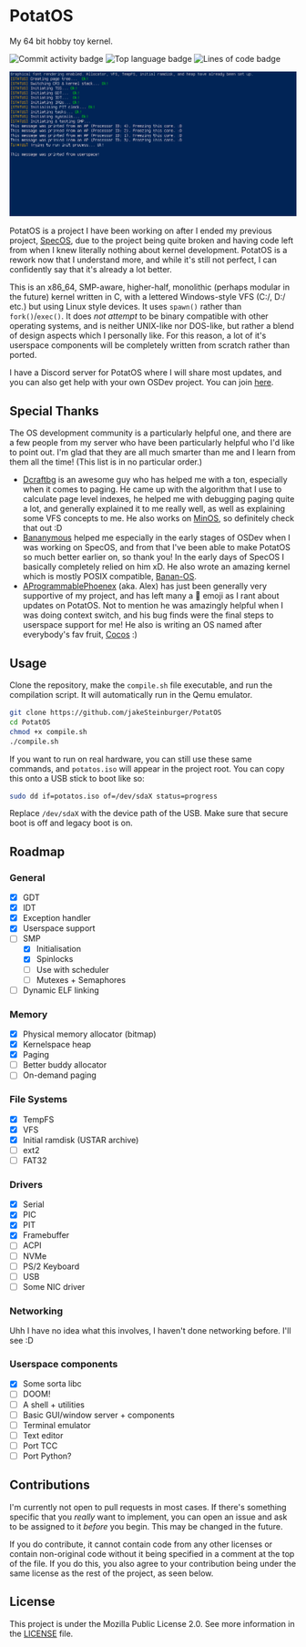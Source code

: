 # PotatOS
My 64 bit hobby toy kernel.

![Commit activity badge](https://img.shields.io/github/commit-activity/m/UnmappedStack/PotatOS/main?style=plastic)
![Top language badge](https://img.shields.io/github/languages/top/UnmappedStack/PotatOS?style=plastic&label=C)
![Lines of code badge](https://tokei.rs/b1/github/UnmappedStack/PotatOS)

![Screenshot of PotatOS](/screenshots/screenshot3.png)

PotatOS is a project I have been working on after I ended my previous project, [SpecOS](https://github.com/jakeSteinburger/SpecOS), due to the project being quite broken and having code left from when I knew literally nothing about kernel development. PotatOS is a rework now that I understand more, and while it's still not perfect, I can confidently say that it's already a lot better.

This is an x86_64, SMP-aware, higher-half, monolithic (perhaps modular in the future) kernel written in C, with a lettered Windows-style VFS (C:/, D:/ etc.) but using Linux style devices. It uses `spawn()` rather than `fork()`/`exec()`. It does *not attempt* to be binary compatible with other operating systems, and is neither UNIX-like nor DOS-like, but rather a blend of design aspects which I personally like. For this reason, a lot of it's userspace components will be completely written from scratch rather than ported.

I have a Discord server for PotatOS where I will share most updates, and you can also get help with your own OSDev project. You can join [here](https://discord.gg/hPg9S2F2nD).

## Special Thanks
The OS development community is a particularly helpful one, and there are a few people from my server who have been particularly helpful who I'd like to point out. I'm glad that they are all much smarter than me and I learn from them all the time! (This list is in no particular order.)

- [Dcraftbg](https://github.com/Dcraftbg) is an awesome guy who has helped me with a ton, especially when it comes to paging. He came up with the algorithm that I use to calculate page level indexes, he helped me with debugging paging quite a lot, and generally explained it to me really well, as well as explaining some VFS concepts to me. He also works on [MinOS](https://github.com/Dcraftbg/MinOS), so definitely check that out :D
- [Bananymous](https://github.com/Bananymous) helped me especially in the early stages of OSDev when I was working on SpecOS, and from that I've been able to make PotatOS so much better earlier on, so thank you! In the early days of SpecOS I basically completely relied on him xD. He also wrote an amazing kernel which is mostly POSIX compatible, [Banan-OS](https://github.com/Bananymous/banan-os).
- [AProgrammablePhoenex](https://github.com/AProgrammablePhoenix) (aka. Alex) has just been generally very supportive of my project, and has left many a 🌳 emoji as I rant about updates on PotatOS. Not to mention he was amazingly helpful when I was doing context switch, and his bug finds were the final steps to userspace support for me! He also is writing an OS named after everybody's fav fruit, [Cocos](https://github.com/AProgrammablePhoenix/Cocos) :)

## Usage
Clone the repository, make the `compile.sh` file executable, and run the compilation script. It will automatically run in the Qemu emulator.
```bash
git clone https://github.com/jakeSteinburger/PotatOS
cd PotatOS
chmod +x compile.sh
./compile.sh
```
If you want to run on real hardware, you can still use these same commands, and `potatos.iso` will appear in the project root. You can copy this onto a USB stick to boot like so:
```bash
sudo dd if=potatos.iso of=/dev/sdaX status=progress
```
Replace `/dev/sdaX` with the device path of the USB. Make sure that secure boot is off and legacy boot is on.

## Roadmap
### General
- [X] GDT
- [X] IDT
- [X] Exception handler
- [X] Userspace support
- [ ] SMP
    - [X] Initialisation
    - [X] Spinlocks
    - [ ] Use with scheduler
    - [ ] Mutexes + Semaphores
- [ ] Dynamic ELF linking

### Memory
- [X] Physical memory allocator (bitmap)
- [X] Kernelspace heap
- [X] Paging
- [ ] Better buddy allocator
- [ ] On-demand paging

### File Systems
- [X] TempFS
- [X] VFS
- [X] Initial ramdisk (USTAR archive)
- [ ] ext2
- [ ] FAT32

### Drivers
- [X] Serial
- [X] PIC
- [X] PIT
- [X] Framebuffer
- [ ] ACPI
- [ ] NVMe
- [ ] PS/2 Keyboard
- [ ] USB
- [ ] Some NIC driver

### Networking
Uhh I have no idea what this involves, I haven't done networking before. I'll see :D

### Userspace components
- [X] Some sorta libc
- [ ] DOOM!
- [ ] A shell + utilities
- [ ] Basic GUI/window server + components
- [ ] Terminal emulator
- [ ] Text editor
- [ ] Port TCC
- [ ] Port Python?

## Contributions
I'm currently not open to pull requests in most cases. If there's something specific that you *really* want to implement, you can open an issue and ask to be assigned to it *before* you begin. This may be changed in the future.

If you do contribute, it cannot contain code from any other licenses or contain non-original code without it being specified in a comment at the top of the file. If you do this, you also agree to your contribution being under the same license as the rest of the project, as seen below.

## License
This project is under the Mozilla Public License 2.0. See more information in the [LICENSE](https://github.com/jakeSteinburger/PotatOS/blob/main/LICENSE) file.